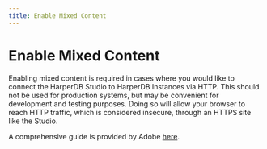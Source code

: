 ```yaml
---
title: Enable Mixed Content
---
```


# Enable Mixed Content

Enabling mixed content is required in cases where you would like to connect the HarperDB Studio to HarperDB Instances via HTTP. This should not be used for production systems, but may be convenient for development and testing purposes. Doing so will allow your browser to reach HTTP traffic, which is considered insecure, through an HTTPS site like the Studio.

A comprehensive guide is provided by Adobe [here](https://experienceleague.adobe.com/docs/target/using/experiences/vec/troubleshoot-composer/mixed-content.html).
